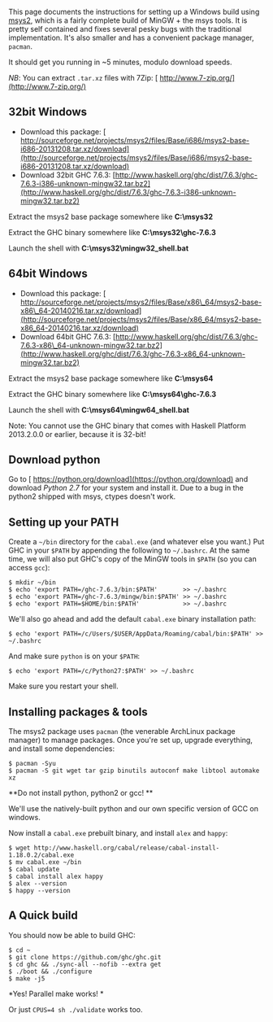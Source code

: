 
This page documents the instructions for setting up a Windows build using [
msys2](http://sourceforge.net/projects/msys2/files/Alpha-versions/), which is a fairly complete build of MinGW + the msys tools. It is pretty self contained and fixes several pesky bugs with the traditional implementation. It's also smaller and has a convenient package manager, `pacman`.



It should get you running in \~5 minutes, modulo download speeds.



*NB*: You can extract `.tar.xz` files with 7Zip: [
http://www.7-zip.org/](http://www.7-zip.org/)


## 32bit Windows


- Download this package: [
  http://sourceforge.net/projects/msys2/files/Base/i686/msys2-base-i686-20131208.tar.xz/download](http://sourceforge.net/projects/msys2/files/Base/i686/msys2-base-i686-20131208.tar.xz/download)
- Download 32bit GHC 7.6.3: [http://www.haskell.org/ghc/dist/7.6.3/ghc-7.6.3-i386-unknown-mingw32.tar.bz2](http://www.haskell.org/ghc/dist/7.6.3/ghc-7.6.3-i386-unknown-mingw32.tar.bz2)


Extract the msys2 base package somewhere like **C:\\msys32**



Extract the GHC binary somewhere like **C:\\msys32\\ghc-7.6.3**



Launch the shell with **C:\\msys32\\mingw32\_shell.bat**


## 64bit Windows


- Download this package: [
  http://sourceforge.net/projects/msys2/files/Base/x86\_64/msys2-base-x86\_64-20140216.tar.xz/download](http://sourceforge.net/projects/msys2/files/Base/x86_64/msys2-base-x86_64-20140216.tar.xz/download)
- Download 64bit GHC 7.6.3: [http://www.haskell.org/ghc/dist/7.6.3/ghc-7.6.3-x86\_64-unknown-mingw32.tar.bz2](http://www.haskell.org/ghc/dist/7.6.3/ghc-7.6.3-x86_64-unknown-mingw32.tar.bz2)


Extract the msys2 base package somewhere like **C:\\msys64**



Extract the GHC binary somewhere like **C:\\msys64\\ghc-7.6.3**



Launch the shell with **C:\\msys64\\mingw64\_shell.bat**



Note: You cannot use the GHC binary that comes with Haskell Platform 2013.2.0.0 or earlier, because it is 32-bit!


## Download python



Go to [
https://python.org/download](https://python.org/download) and download *Python 2.7* for your system and install it. Due to a bug in the python2 shipped with msys, ctypes doesn't work.


## Setting up your PATH



Create a `~/bin` directory for the `cabal.exe` (and whatever else you want.) Put GHC in your `$PATH` by appending the following to `~/.bashrc`. At the same time, we will also put GHC's copy of the MinGW tools in `$PATH` (so you can access `gcc`):


```wiki
$ mkdir ~/bin
$ echo 'export PATH=/ghc-7.6.3/bin:$PATH'       >> ~/.bashrc
$ echo 'export PATH=/ghc-7.6.3/mingw/bin:$PATH' >> ~/.bashrc
$ echo 'export PATH=$HOME/bin:$PATH'            >> ~/.bashrc
```


We'll also go ahead and add the default `cabal.exe` binary installation path:


```wiki
$ echo 'export PATH=/c/Users/$USER/AppData/Roaming/cabal/bin:$PATH' >> ~/.bashrc
```


And make sure `python` is on your `$PATH`:


```wiki
$ echo 'export PATH=/c/Python27:$PATH' >> ~/.bashrc
```


Make sure you restart your shell.


## Installing packages & tools



The msys2 package uses `pacman` (the venerable ArchLinux package manager) to manage packages. Once you're set up, upgrade everything, and install some dependencies:


```wiki
$ pacman -Syu
$ pacman -S git wget tar gzip binutils autoconf make libtool automake xz
```


**Do not install python, python2 or gcc!
**



We'll use the natively-built python and our own specific version of GCC on windows.



Now install a `cabal.exe` prebuilt binary, and install `alex` and `happy`:


```wiki
$ wget http://www.haskell.org/cabal/release/cabal-install-1.18.0.2/cabal.exe
$ mv cabal.exe ~/bin
$ cabal update
$ cabal install alex happy
$ alex --version
$ happy --version
```

## A Quick build



You should now be able to build GHC:


```wiki
$ cd ~
$ git clone https://github.com/ghc/ghc.git
$ cd ghc && ./sync-all --nofib --extra get
$ ./boot && ./configure
$ make -j5
```


*Yes! Parallel make works!
*



Or just `CPUS=4 sh ./validate` works too.


